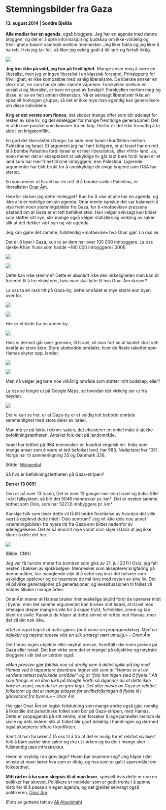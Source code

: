 # Stemningsbilder fra Gaza

#### 13. august 2014 | Sondre Bjellås

**Alle medier har en agenda**, også bloggere. Jeg har en agenda med denne bloggen, og det er å spre informasjon og budskap om ikke-voldelig og frivillighets-basert samhold mellom mennesker. Jeg liker fakta og jeg liker å ha rett. Hvis jeg tar feil, så liker jeg veldig godt å bli lært og fortalt riktig.

![](gutter.jpg)

**Jeg tror ikke på vold, jeg tror på frivillighet.** Mange anser meg å være en liberalist, men jeg er ingen liberalist i en klassisk forstand. Prinsippene for frivillighet, er ikke kompatible med vanlig liberalisme. De liberale ønsker en sterk stat, en som har de aller største våpnene. Forskjellen mellom en sosialist og liberalist, er bare en grad av forskjell. Forskjellen mellom meg og disse, er av en helt annen dimensjon. Nå er selvsagt liberalister ikke en spesielt homogen gruppe, så det er ikke mye man egentlig kan generalisere om disse individene.

**Krig er det verste som finnes**, det skaper mange offer som blir ødelagt for resten av sine liv, og det ødelegger for mange fremtidige generasjoner. Det er aldri noe positivt som kommer fra en krig. Derfor er det ikke fornuftig å ta side i en krigskonflikt.

En god del liberalister i Norge, tar side med Israel i konflikten mellom Palestina og Israel. Et argument jeg har hørt tidligere, er at Israel har en rett til å bombe Palestina fordi Israel er et mer liberalistisk, eller «fritt» land. Ja, noen mener det er akseptabelt at uskyldige liv går tapt bare fordi Israel er et land som har mer frihet til sine innbyggere, enn Palestina. Lignende argumenter har blitt brukt for å unnskyldige de evige krigene som USA har startet.

En som mener at Israel har en rett til å bombe sivile i Palestina, er liberalisten [Onar Åm](http://onarki.no/blogg/2014/08/stemingsbilder-fra-gaza/).

Hvorfor skriver jeg dette innlegget? Kun for å vise at alle har en agenda, og ikke alle er redelige om sin agenda. Onar mente kanskje det var balansert å vise frem noen stemningsbilder fra Gaza, for å «motbevise» pressens påstand om at Gaza er et tett befolket sted. Han velger selvsagt kun bilder som støtter sitt syn, slik mange også velger statistikk og vinkling av saker slik at det dekker vårt syn og vår agenda.

Jeg kan gjøre det samme, fullstendig «motbevise» hva Onar gjør. La oss se.

Det er 8 byer i Gaza, kun to av dem har over 100 000 innbyggere. La oss sjekke Khan Yunis som hadde ~180 000 innbyggere i 2006.

![](khan_yunis.jpg)

![](khan_yunis_city.jpg)

Dette kan ikke stemme? Dette er absolutt ikke den virkeligheten man kan bli forledet til å tro eksisterer, hvis man skal lytte til hva Onar Åm skriver?

La oss ta en rask titt på Gaza-by, dette området er mye større enn byen ovenfor.

![](gaza_city.jpg)

![](49767695.jpg)

Her er et bilde fra en annen by.

![](30332722.jpg)

Hvis vi dermot går over grensen, til Israel, vil man fort se at landet stort sett består av store åkre. Store ubebodde områder, hvor de fleste raketter som Hamas skyter opp, lander.

![](Israel_saad.jpg)

![](31880299.jpg)

Men nå velger jeg bare noe vilkårlig område som støtter mitt budskap, eller?

La oss se lengre ut på Google Maps, se hvordan det virkelig ser ut fra høyden.

![](map.jpg)

Det vi kan se her, er at Gaza-by er et veldig tett bebodd område sammenlignet med store deler av Israel.

Man må se på fakta i denne saken, det eksisterer en enkel måte å sjekke befolkningstettheten. Antallet folk delt på landområde.

Israel har tetthet på 964 mennesker pr. kvadrat engelsk mil.
India som mange anser som å være et tett befolket land, har 983.
Nederland har 1051.
Norge har til sammenligning 35 og Danmark 336.

(Kilde: [Wikipedia](http://en.wikipedia.org/wiki/List_of_sovereign_states_and_dependent_territories_by_population_density))

Så hva er befolkningstettheten på Gaza-stripen?

**Den er 13 069!**

Den er på over 13 tusen, Det er over 13 ganger mer enn Israel og India. Eller i vårt tallsystem, så blir det 5046 mennesker pr. km². Det er nesten samme tetthet som Oslo, som har 5221,6 innbyggere pr. km².

Kanskje folk som leser dette vil få litt bedre forståelse av hvordan det ville vært å opplevd dette midt i Oslo sentrum? Jeg vil ikke dele noe annet «stemningsbilde» fra nyere tid fra Gaza enn bildet nedenfor av ødeleggelsene. Det er så enormt mye vondt som skjer i Gaza at jeg ikke klarer å dele det her.

![](140807121300-01-israel-gaza-0807-horizontal-gallery.jpg)

(Bilde: CNN)

Jeg var få hundre meter fra bomben som gikk av 21. juli 2011 i Oslo, jeg falt nesten i bakken av sjokkbølgen. Mennesker som aksepterer krigføring på denne måten, har manglende vilje til å sette seg inn i det helvete som uskyldige opplever og de traumene de må leve med resten av sine liv. Det vil påvirke generasjoner på generasjoner, og levesituasjonen til folket vil holdes tilbake i mange årtier.

Onar Åm mener at Hamas bruker menneskelige skjold fordi de opererer midt i byene, men det samme argumentet kan brukes mot Israel, at Israel med intensjon dreper mange sivile for å skape frykt, fortvilelse, sinne og tap blant de sivile. Kanskje de håper at dette sinnet vil rettes mot Hamas, men det vil det nok ikke.

*«Det er også logisk at dette gjøres for å vinne en propagandakrig. Med en objektiv og nøytral presse ville en slik strategi vært umulig.» – Onar Åm*

Det finnes ingen objektiv eller nøytral presse, hvertfall ikke noen presse på Gaza eller Israel. Det kan virke som det er mangel på objektive og nøytrale bloggere i vår del av verden også.

*«Men pressen gjør faktisk noe så utrolig som å aktivt spille på lag med Hamas ved å rapportere åpenbare løgner slik som at “Hamas er et av verdens tettest befolkede områder” og at “folk har ingen sted å flykte.” Alt som trengs er en liten kikk på Google Earth så skjønner du at dette ikke bare er usant, men det er en grov løgn. Det aller meste av Gaza er relativt folketomt og det er mange plasser for sivilbefolkningen å flykte til i gåavstand fra byene.» – Onar Åm*

Her gjør Onar Åm en logisk feilslutning som mange andre også gjør, nemlig å likestille det palestinske folket som bor på Gaza-stripen, med Hamas. Dette er propaganda på sitt verste, man forsøker å lage paraleller mellom de sivile og dets ledere, slik at folket blir gjort delaktig i handlingen og dermed også aksepterte offere i konflikten.

Samt at han forsøker å få oss til å tro at det er mulig for et relativt sivilisert folk å bare pakke sine saker og dra ut i ørken og bo der i mange uker – fullstendig uten infrastruktur.

Hvem er skyldig i en grov løgn? Hvem bør skamme seg? Jeg håper i det minste at noen lærer hva som er riktig, og hva som er galt i spørsmålet om folketetthet.

**Mitt råd er å ha sunn skepsis til at man leser**, spesielt hvis dette er noe en politiker har skrevet. Politikere er individer som er godt trente i å spinne historier til å passe sin egen agenda, og det gjelder selvsagt også politikeren, [Onar Åm](http://onarki.no/blogg/2014/08/stemingsbilder-fra-gaza/).

(Foto av guttene tatt av [Ali Abunimah](http://electronicintifada.net/blogs/ali-abunimah/images-gaza-few-places-caught-my-eye))